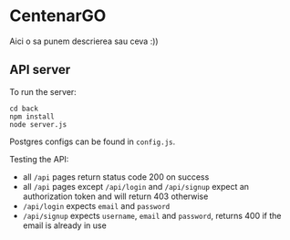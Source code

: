 # CentenarGO

Aici o sa punem descrierea sau ceva :))

## API server

To run the server:
```
cd back
npm install
node server.js
```

Postgres configs can be found in `config.js`.

Testing the API:
* all `/api` pages return status code 200 on success
* all `/api` pages except `/api/login` and `/api/signup` expect an authorization token and will return 403 otherwise
* `/api/login` expects `email` and `password`
* `/api/signup` expects `username`, `email` and `password`, returns 400 if the email is already in use